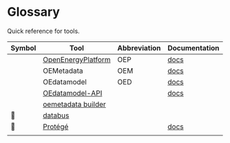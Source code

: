 # Glossary

Quick reference for tools.

| Symbol | Tool | Abbreviation | Documentation |
|--------|------|--------------|---------------|
|        |   [OpenEnergyPlatform](https://openenergy-platform.org/)   |       OEP      |       [ docs ](https://openenergyplatform.github.io/academy/)          |
|        |    OEMetadata  |       OEM        |        [ docs ](https://github.com/OpenEnergyPlatform/oemetadata/blob/develop/metadata/latest/metadata_key_description.md#oemetadata---key-description)       |
|        |  OEdatamodel    |        OED      |       [ docs ](https://github.com/sedos-project/oedatamodel)      |
| | [OEdatamodel-API](https://modex.rl-institut.de/upload_datapackage/) | | [ docs ](https://modex.rl-institut.de/) |
|        |   [oemetadata builder](https://openenergy-platform.org/dataedit/oemetabuilder/)    |              |               |
| 🌠 | [databus](https://databus.openenergyplatform.org/)  | | |
| 📙 | [Protégé](https://protege.stanford.edu/) | | [docs](http://protegeproject.github.io/protege/) |
| | | | |


